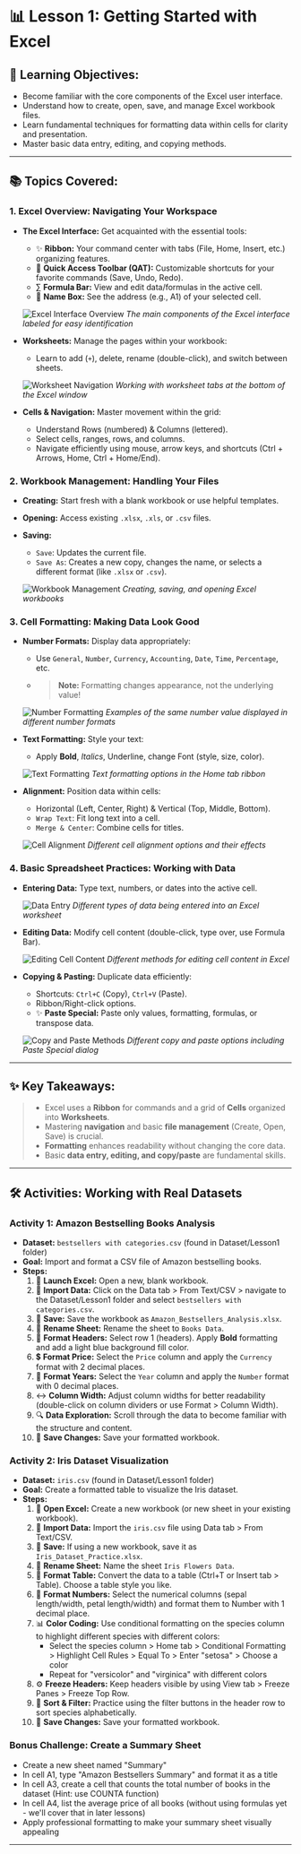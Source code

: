# 📊 Lesson 1: Getting Started with Excel

## 🎯 Learning Objectives:

* Become familiar with the core components of the Excel user interface.
* Understand how to create, open, save, and manage Excel workbook files.
* Learn fundamental techniques for formatting data within cells for clarity and presentation.
* Master basic data entry, editing, and copying methods.

---

## 📚 Topics Covered:

### 1. Excel Overview: Navigating Your Workspace

* **The Excel Interface:** Get acquainted with the essential tools:

  * ✨ **Ribbon:** Your command center with tabs (File, Home, Insert, etc.) organizing features.
  * 🔧 **Quick Access Toolbar (QAT):** Customizable shortcuts for your favorite commands (Save, Undo, Redo).
  * ∑ **Formula Bar:** View and edit data/formulas in the active cell.
  * 📍 **Name Box:** See the address (e.g., A1) of your selected cell.

  ![Excel Interface Overview](./Images/Lesson1/excel_interface.png)
  *The main components of the Excel interface labeled for easy identification*
* **Worksheets:** Manage the pages within your workbook:

  * Learn to add (`+`), delete, rename (double-click), and switch between sheets.

  ![Worksheet Navigation](./Images/Lesson1/worksheet_tabs.png)
  *Working with worksheet tabs at the bottom of the Excel window*
* **Cells & Navigation:** Master movement within the grid:

  * Understand Rows (numbered) & Columns (lettered).
  * Select cells, ranges, rows, and columns.
  * Navigate efficiently using mouse, arrow keys, and shortcuts (Ctrl + Arrows, Home, Ctrl + Home/End).

### 2. Workbook Management: Handling Your Files

* **Creating:** Start fresh with a blank workbook or use helpful templates.
* **Opening:** Access existing `.xlsx`, `.xls`, or `.csv` files.
* **Saving:**

  * `Save`: Updates the current file.
  * `Save As`: Creates a new copy, changes the name, or selects a different format (like `.xlsx` or `.csv`).

  ![Workbook Management](./Images/Lesson1/workbook_management.png)
  *Creating, saving, and opening Excel workbooks*

### 3. Cell Formatting: Making Data Look Good

* **Number Formats:** Display data appropriately:

  * Use `General`, `Number`, `Currency`, `Accounting`, `Date`, `Time`, `Percentage`, etc.
  * > **Note:** Formatting changes appearance, not the underlying value!
    >

  ![Number Formatting](./Images/Lesson1/number_formats.png)
  *Examples of the same number value displayed in different number formats*
* **Text Formatting:** Style your text:

  * Apply **Bold**, *Italics*, Underline, change Font (style, size, color).

  ![Text Formatting](./Images/Lesson1/text_formatting.png)
  *Text formatting options in the Home tab ribbon*
* **Alignment:** Position data within cells:

  * Horizontal (Left, Center, Right) & Vertical (Top, Middle, Bottom).
  * `Wrap Text`: Fit long text into a cell.
  * `Merge & Center`: Combine cells for titles.

  ![Cell Alignment](./Images/Lesson1/cell_alignment.png)
  *Different cell alignment options and their effects*

### 4. Basic Spreadsheet Practices: Working with Data

* **Entering Data:** Type text, numbers, or dates into the active cell.

  ![Data Entry](./Images/Lesson1/data_entry.png)
  *Different types of data being entered into an Excel worksheet*
* **Editing Data:** Modify cell content (double-click, type over, use Formula Bar).

  ![Editing Cell Content](./Images/Lesson1/editing_data.png)
  *Different methods for editing cell content in Excel*
* **Copying & Pasting:** Duplicate data efficiently:

  * Shortcuts: `Ctrl+C` (Copy), `Ctrl+V` (Paste).
  * Ribbon/Right-click options.
  * ✨ **Paste Special:** Paste only values, formatting, formulas, or transpose data.

  ![Copy and Paste Methods](./Images/Lesson1/copy_paste.png)
  *Different copy and paste options including Paste Special dialog*

---

## ✨ Key Takeaways:

> * Excel uses a **Ribbon** for commands and a grid of **Cells** organized into **Worksheets**.
> * Mastering **navigation** and basic **file management** (Create, Open, Save) is crucial.
> * **Formatting** enhances readability without changing the core data.
> * Basic **data entry, editing, and copy/paste** are fundamental skills.

---

## 🛠️ Activities: Working with Real Datasets

### Activity 1: Amazon Bestselling Books Analysis

* **Dataset:** `bestsellers with categories.csv` (found in Dataset/Lesson1 folder)
* **Goal:** Import and format a CSV file of Amazon bestselling books.
* **Steps:**
  1. 🚀 **Launch Excel:** Open a new, blank workbook.
  2. 📂 **Import Data:** Click on the Data tab > From Text/CSV > navigate to the Dataset/Lesson1 folder and select `bestsellers with categories.csv`.
  3. 💾 **Save:** Save the workbook as `Amazon_Bestsellers_Analysis.xlsx`.
  4. 📝 **Rename Sheet:** Rename the sheet to `Books Data`.
  5. 🎨 **Format Headers:** Select row 1 (headers). Apply **Bold** formatting and add a light blue background fill color.
  6. 💲 **Format Price:** Select the `Price` column and apply the `Currency` format with 2 decimal places.
  7. 🔢 **Format Years:** Select the `Year` column and apply the `Number` format with 0 decimal places.
  8. ↔️ **Column Width:** Adjust column widths for better readability (double-click on column dividers or use Format > Column Width).
  9. 🔍 **Data Exploration:** Scroll through the data to become familiar with the structure and content.
  10. 💾 **Save Changes:** Save your formatted workbook.

### Activity 2: Iris Dataset Visualization

* **Dataset:** `iris.csv` (found in Dataset/Lesson1 folder)
* **Goal:** Create a formatted table to visualize the Iris dataset.
* **Steps:**
  1. 🚀 **Open Excel:** Create a new workbook (or new sheet in your existing workbook).
  2. 📂 **Import Data:** Import the `iris.csv` file using Data tab > From Text/CSV.
  3. 💾 **Save:** If using a new workbook, save it as `Iris_Dataset_Practice.xlsx`.
  4. 📝 **Rename Sheet:** Name the sheet `Iris Flowers Data`.
  5. 🎨 **Format Table:** Convert the data to a table (Ctrl+T or Insert tab > Table). Choose a table style you like.
  6. 🔢 **Format Numbers:** Select the numerical columns (sepal length/width, petal length/width) and format them to Number with 1 decimal place.
  7. 📊 **Color Coding:** Use conditional formatting on the species column to highlight different species with different colors:
     * Select the species column > Home tab > Conditional Formatting > Highlight Cell Rules > Equal To > Enter "setosa" > Choose a color
     * Repeat for "versicolor" and "virginica" with different colors
  8. ⚙️ **Freeze Headers:** Keep headers visible by using View tab > Freeze Panes > Freeze Top Row.
  9. 🔄 **Sort & Filter:** Practice using the filter buttons in the header row to sort species alphabetically.
  10. 💾 **Save Changes:** Save your formatted workbook.

### Bonus Challenge: Create a Summary Sheet

* Create a new sheet named "Summary"
* In cell A1, type "Amazon Bestsellers Summary" and format it as a title
* In cell A3, create a cell that counts the total number of books in the dataset (Hint: use COUNTA function)
* In cell A4, list the average price of all books (without using formulas yet - we'll cover that in later lessons)
* Apply professional formatting to make your summary sheet visually appealing

---
